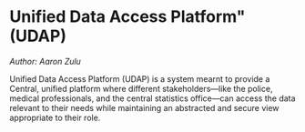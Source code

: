 # Unified Data Access Platform" (UDAP)
*Author: Aaron Zulu*

Unified Data Access Platform (UDAP) is a system mearnt to provide a Central, 
unified platform where different stakeholders—like the police, medical professionals, 
and the central statistics office—can access the data relevant to their needs while 
maintaining an abstracted and secure view appropriate to their role.


